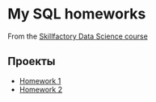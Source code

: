 # My SQL homeworks
From the [Skillfactory Data Science course](https://skillfactory.ru/data-scientist)

## Проекты

* [Homework 1](https://github.com/Ursekov/MIPT_SF_DATA_SCIENCE/tree/main/Project%200)
* [Homework 2](https://github.com/Ursekov/MIPT_SF_DATA_SCIENCE/tree/main/Project%200)